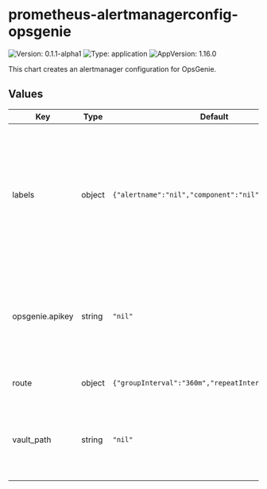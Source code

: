 # prometheus-alertmanagerconfig-opsgenie

![Version: 0.1.1-alpha1](https://img.shields.io/badge/Version-0.1.1--alpha1-informational?style=flat-square) ![Type: application](https://img.shields.io/badge/Type-application-informational?style=flat-square) ![AppVersion: 1.16.0](https://img.shields.io/badge/AppVersion-1.16.0-informational?style=flat-square)

This chart creates an alertmanager configuration for OpsGenie.

## Values

| Key | Type | Default | Description |
|-----|------|---------|-------------|
| labels | object | `{"alertname":"nil","component":"nil","team":"nil"}` | These labels are additional filters you can use to keep these notifications for one particular team, component, or alert. Note: you must set the same filters (with the exception of alertname) on the alert definition itself. The alert definition is also refered to as the prometheusrule. |
| opsgenie.apikey | string | `"nil"` | Leave this value as `nil` if you provided a `vault_path`. Otherwise, this value must be set. You CANNOT have a `vault_path` and `opsgenie.apikey` defined at the same time. |
| route | object | `{"groupInterval":"360m","repeatInterval":"360m"}` | Amount of time to fire an alert again after the first one is sent. |
| vault_path | string | `"nil"` | Path for to the `opsgenie_apikey` in vault. They key must be named `opsgenie_key`. The path can be anything ex. `secret/kv-v2-glueops/notifications` |
